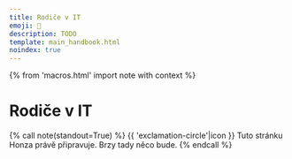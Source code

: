 ```yaml
---
title: Rodiče v IT
emoji: 👶
description: TODO
template: main_handbook.html
noindex: true
---
```


{% from 'macros.html' import note with context %}

# Rodiče v IT

{% call note(standout=True) %}
  {{ 'exclamation-circle'|icon }} Tuto stránku Honza právě připravuje. Brzy tady něco bude.
{% endcall %}


<!-- {#

- Magda https://mail.google.com/mail/u/0/#inbox/KtbxLrjGQcnLHJfGrPfPsPdVzHDfvDThLB

https://imysleni.cz/ucebnice/zaklady-programovani-v-jazyce-python-pro-stredni-skoly

Privydelek na materske
- vpp na mateřské
- OSVČ sám/sama prozovovat znamená přijít o podporu v mateřství
- https://aperio.cz/vydelecna-cinnost-behem-materske-rodicovske-dovolene/
- https://mail.google.com/mail/u/0/#inbox/KtbxLrjGQcnLHJfGrPfPsPdVzHDfvDThLB

Mateřská do CVčka
https://www.facebook.com/groups/344184902617292/?multi_permalinks=1416009175434854&hoisted_section_header_type=recently_seen&__cft__[0]=AZX4mzGVPa_P2Iuqw8iBcu51l11OI8YNPC2j94QuZ7XlKAbbAZmGGVvygoehieSM2S8L4KvqMJ7Lnr32RKwQs0EoCROhY15hIGqSCvc7Cn3ZAioPYC2ekaS6YDWwpN39x89rrUtAxXFxi32aTG2JcCs3EWaQuLoTdkaBChAcmqoRxtk3a8c4OoiNO5FhmS8IS4Y&__tn__=%2CO%2CP-R

https://www.bbc.com/worklife/article/20210617-does-motherhood-belong-on-a-resume

rady ohledně děr v CV a mateřské
https://www.linkedin.com/posts/honzajavorek_%C4%8Dl%C3%A1nek-na-bbc-rozeb%C3%ADr%C3%A1-zda-pat%C5%99%C3%AD-p%C3%A9%C4%8De-o-activity-6851398868228198400-y6fc

co říkají matkám na pohovorech
https://www.facebook.com/groups/123305571039874/?multi_permalinks=4856613921042325&hoisted_section_header_type=recently_seen

https://zpravy.aktualne.cz/ekonomika/vodafone-nabidne-u-vsech-pozic-castecny-uvazek-cesko-s-flexi/r~40c55cf6c47c11ebbc3f0cc47ab5f122/

https://www.linkedin.com/in/kaitlynchang/
(featured) https://www.linkedin.com/feed/update/urn:li:activity:6854922239847006208/

- zalohy nemusis platit kdyz jsi na materske nebo student, Zmínila bych ještě rozdíl mezi podnikáním jako hlavní a jako vedlejší činnost.
- https://twitter.com/_hospa/status/1333552886853357569
- https://www.facebook.com/groups/junior.guru/permalink/502624567327822/?comment_id=502647810658831
- https://marter.cz/
- https://medium.com/@lenka.stawarczyk/pro%C4%8D-si-%C5%BEeny-p%C5%99i-hled%C3%A1n%C3%AD-pr%C3%A1ce-nev%C4%9B%C5%99%C3%AD-a-nejsou-sp%C3%AD%C5%A1-jen-vyb%C3%ADrav%C3%A9-a50c936fb805
- https://www.linkedin.com/posts/femme-palette_weve-released-a-new-e-book-about-balancing-activity-7018836400825376768-A6R8
- https://projekty.heroine.cz/zeny-it

„Většina matek chce dál pokračovat. Často se samy ozvou, jestli pro ně něco máme, a vždycky máme. Pokaždé existuje nějaký malý projekt, který jim můžeme dát. Nebo chodí školit juniory. Ony jsou nadšené, my jsme nadšení,“
https://denikn.cz/279531/koncici-sefka-slevomatu-muzi-si-me-na-jednanich-pletli-s-obsluhou-zeny-se-podcenuji-a-boji-se-selhani/?cst=91370c7fe392f469f161d9e86d3e151e0e237c39

https://mamajob.online/

#} -->
